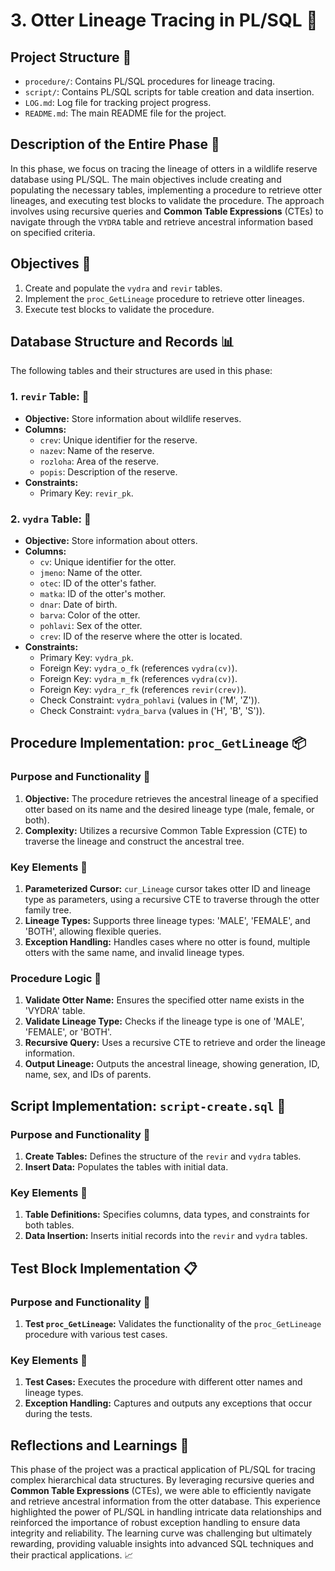 # 3. Otter Lineage Tracing in PL/SQL 🦦

## Project Structure 📁
- `procedure/`: Contains PL/SQL procedures for lineage tracing.
- `script/`: Contains PL/SQL scripts for table creation and data insertion.
- `LOG.md`: Log file for tracking project progress.
- `README.md`: The main README file for the project.

## Description of the Entire Phase 🔎
In this phase, we focus on tracing the lineage of otters in a wildlife reserve database using PL/SQL. 
The main objectives include creating and populating the necessary tables, implementing a procedure to retrieve otter lineages, and executing test blocks to validate the procedure. 
The approach involves using recursive queries and **Common Table Expressions** (CTEs) to navigate through the `VYDRA` table and retrieve ancestral information based on specified criteria.

## Objectives 📍
1. Create and populate the `vydra` and `revir` tables.
2. Implement the `proc_GetLineage` procedure to retrieve otter lineages.
3. Execute test blocks to validate the procedure.

## Database Structure and Records 📊
The following tables and their structures are used in this phase:

### 1. `revir` Table: 🌊
- **Objective:** Store information about wildlife reserves.
- **Columns:**
  - `crev`: Unique identifier for the reserve.
  - `nazev`: Name of the reserve.
  - `rozloha`: Area of the reserve.
  - `popis`: Description of the reserve.
- **Constraints:**
  - Primary Key: `revir_pk`.

### 2. `vydra` Table: 🦦
- **Objective:** Store information about otters.
- **Columns:**
  - `cv`: Unique identifier for the otter.
  - `jmeno`: Name of the otter.
  - `otec`: ID of the otter's father.
  - `matka`: ID of the otter's mother.
  - `dnar`: Date of birth.
  - `barva`: Color of the otter.
  - `pohlavi`: Sex of the otter.
  - `crev`: ID of the reserve where the otter is located.
- **Constraints:**
  - Primary Key: `vydra_pk`.
  - Foreign Key: `vydra_o_fk` (references `vydra(cv)`).
  - Foreign Key: `vydra_m_fk` (references `vydra(cv)`).
  - Foreign Key: `vydra_r_fk` (references `revir(crev)`).
  - Check Constraint: `vydra_pohlavi` (values in ('M', 'Z')).
  - Check Constraint: `vydra_barva` (values in ('H', 'B', 'S')).

## Procedure Implementation: `proc_GetLineage` 📦

### Purpose and Functionality 🎯
1. **Objective:** The procedure retrieves the ancestral lineage of a specified otter based on its name and the desired lineage type (male, female, or both).
2. **Complexity:** Utilizes a recursive Common Table Expression (CTE) to traverse the lineage and construct the ancestral tree.

### Key Elements 📍
1. **Parameterized Cursor:** `cur_Lineage` cursor takes otter ID and lineage type as parameters, using a recursive CTE to traverse through the otter family tree.
2. **Lineage Types:** Supports three lineage types: 'MALE', 'FEMALE', and 'BOTH', allowing flexible queries.
3. **Exception Handling:** Handles cases where no otter is found, multiple otters with the same name, and invalid lineage types.

### Procedure Logic 🤔
1. **Validate Otter Name:** Ensures the specified otter name exists in the 'VYDRA' table.
2. **Validate Lineage Type:** Checks if the lineage type is one of 'MALE', 'FEMALE', or 'BOTH'.
3. **Recursive Query:** Uses a recursive CTE to retrieve and order the lineage information.
4. **Output Lineage:** Outputs the ancestral lineage, showing generation, ID, name, sex, and IDs of parents.

## Script Implementation: `script-create.sql` 📜

### Purpose and Functionality 🎯
1. **Create Tables:** Defines the structure of the `revir` and `vydra` tables.
2. **Insert Data:** Populates the tables with initial data.

### Key Elements 📍
1. **Table Definitions:** Specifies columns, data types, and constraints for both tables.
2. **Data Insertion:** Inserts initial records into the `revir` and `vydra` tables.

## Test Block Implementation 📋

### Purpose and Functionality 🎯
1. **Test `proc_GetLineage`:** Validates the functionality of the `proc_GetLineage` procedure with various test cases.

### Key Elements 📍
1. **Test Cases:** Executes the procedure with different otter names and lineage types.
2. **Exception Handling:** Captures and outputs any exceptions that occur during the tests.

## Reflections and Learnings 🌟
This phase of the project was a practical application of PL/SQL for tracing complex hierarchical data structures. 
By leveraging recursive queries and **Common Table Expressions** (CTEs), we were able to efficiently navigate and retrieve ancestral information from the otter database. 
This experience highlighted the power of PL/SQL in handling intricate data relationships and reinforced the importance of robust exception handling to ensure data integrity and reliability. 
The learning curve was challenging but ultimately rewarding, providing valuable insights into advanced SQL techniques and their practical applications. 📈